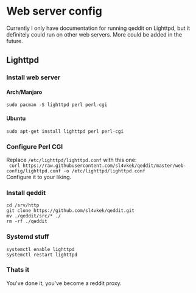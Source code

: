 # Web server config
Currently I only have documentation for running qeddit on Lighttpd, but it definitely could run on other web servers. More could be added in the future.
## Lighttpd
### Install web server
#### Arch/Manjaro
`sudo pacman -S lighttpd perl perl-cgi`
#### Ubuntu
`sudo apt-get install lighttpd perl perl-cgi`
### Configure Perl CGI
Replace `/etc/lighttpd/lighttpd.conf` with this one: 
<br/>`
curl https://raw.githubusercontent.com/sl4vkek/qeddit/master/web-config/lighttpd.conf -o /etc/lighttpd/lighttpd.conf`
<br/>
Configure it to your liking.
### Install qeddit
`cd /srv/http`<br/>
`git clone https://github.com/sl4vkek/qeddit.git`<br/>
`mv ./qeddit/src/* ./`<br/>
`rm -rf ./qeddit`
### Systemd stuff
`systemctl enable lighttpd`<br/>
`systemctl restart lighttpd`
### Thats it
You've done it, you've become a reddit proxy.
